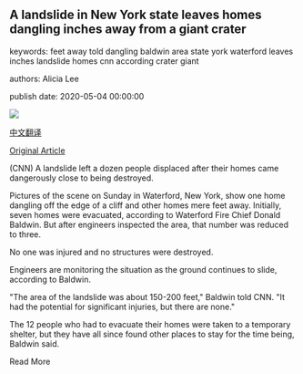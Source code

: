 ## A landslide in New York state leaves homes dangling inches away from a giant crater

keywords: feet away told dangling baldwin area state york waterford leaves inches landslide homes cnn according crater giant

authors: Alicia Lee

publish date: 2020-05-04 00:00:00

![](https://cdn.cnn.com/cnnnext/dam/assets/200504112958-01-landslide-waterford-new-york-super-tease.jpg)

[中文翻译](A%20landslide%20in%20New%20York%20state%20leaves%20homes%20dangling%20inches%20away%20from%20a%20giant%20crater_zh.md)

[Original Article](https://edition.cnn.com/2020/05/04/us/new-york-waterford-landslide-trnd/index.html)

(CNN) A landslide left a dozen people displaced after their homes came dangerously close to being destroyed.

Pictures of the scene on Sunday in Waterford, New York, show one home dangling off the edge of a cliff and other homes mere feet away. Initially, seven homes were evacuated, according to Waterford Fire Chief Donald Baldwin. But after engineers inspected the area, that number was reduced to three.

No one was injured and no structures were destroyed.

Engineers are monitoring the situation as the ground continues to slide, according to Baldwin.

"The area of the landslide was about 150-200 feet," Baldwin told CNN. "It had the potential for significant injuries, but there are none."

The 12 people who had to evacuate their homes were taken to a temporary shelter, but they have all since found other places to stay for the time being, Baldwin said.

Read More